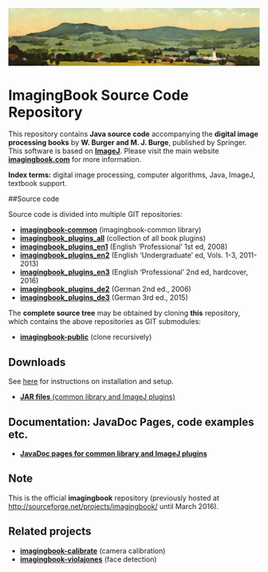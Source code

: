 ![frankenburg-1918-960x200k.png](docs/img/443892583-frankenburg-1918-960x200k.png)

# ImagingBook Source Code Repository

This repository contains **Java source code** accompanying the 
**digital image processing books** by **W. Burger and M. J. Burge**, 
published by Springer. This software is based on **[ImageJ](http://rsbweb.nih.gov/ij/index.html)**.
Please visit the main website **[imagingbook.com](https://imagingbook.com/)** for more information.

**Index terms:** digital image processing, computer algorithms, Java, ImageJ, textbook support.

##Source code

Source code is divided into multiple GIT repositories:

* **[imagingbook-common](https://github.com/imagingbook/imagingbook-doc/javadoc/imagingbook-common/)** (imagingbook-common library)
* **[imagingbook_plugins_all](https://github.com/imagingbook/imagingbook-plugins-all)** (collection of all book plugins)
* **[imagingbook_plugins_en1](https://github.com/imagingbook/imagingbook-plugins-en1)** (English ‘Professional’ 1st ed, 2008)
* **[imagingbook_plugins_en2](https://github.com/imagingbook/imagingbook-plugins-en2)** (English ‘Undergraduate’ ed, Vols. 1-3, 2011-2013)
* **[imagingbook_plugins_en3](https://github.com/imagingbook/imagingbook-plugins-en3)** (English ‘Professional’ 2nd ed, hardcover, 2016)
* **[imagingbook_plugins_de2](https://github.com/imagingbook/imagingbook-plugins-de2)** (German 2nd ed., 2006)
* **[imagingbook_plugins_de3](https://github.com/imagingbook/imagingbook-plugins-de3)** (German 3rd ed., 2015)

The **complete source tree** may be obtained by cloning **this** repository, which contains
the above repositories as GIT submodules:

* **[imagingbook-public](https://github.com/imagingbook/imagingbook-public)** (clone recursively)


## Downloads

See [here](https://github.com/imagingbook/imagingbook-public/wiki/Installation%20and%20setup)
for instructions on installation and setup.

* [**JAR files** (common library and ImageJ plugins)](https://bitbucket.org/imagingbook/imagingbook-public/downloads)



## Documentation: JavaDoc Pages, code examples etc.

* **[JavaDoc pages for common library and ImageJ plugins](https://imagingbook.github.io/imagingbook-doc/)**


## Note

This is the official **imagingbook** repository (previously hosted at http://sourceforge.net/projects/imagingbook/ until March 2016).

## Related projects

* **[imagingbook-calibrate](https://github.com/imagingbook/imagingbook-calibrate)** (camera calibration)
* **[imagingbook-violajones](https://github.com/imagingbook/imagingbook-violajones)** (face detection)
